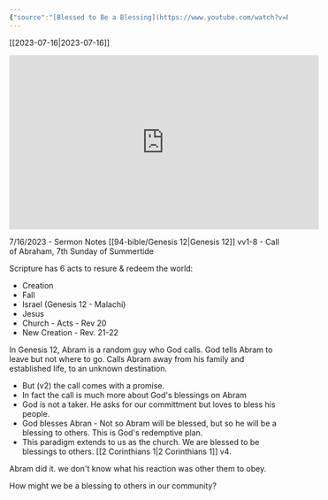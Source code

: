 ```yaml
---
{"source":"[Blessed to Be a Blessing](https://www.youtube.com/watch?v=Bq4wevFZh8E)","clipped":"2023-07-16","dg-publish":true,"grade":1,"context":"Personal","type":"Resource","status":"Evergreen","topic":["Sermon"],"dateCreated":"2023-08-11","permalink":"/sermons/2023-07-16-blessed-to-be-a-blessing/","dgPassFrontmatter":true}
---
```



[[2023-07-16\|2023-07-16]]

<iframe width="560" height="315" src="https://www.youtube.com/embed/Bq4wevFZh8E" title="YouTube video player" frameborder="0" allow="accelerometer; autoplay; clipboard-write; encrypted-media; gyroscope; picture-in-picture" allowfullscreen></iframe>

7/16/2023 - Sermon Notes [[94-bible/Genesis 12\|Genesis 12]] vv1-8 - Call of Abraham, 7th Sunday of Summertide

Scripture has 6 acts to resure & redeem the world:

* Creation
* Fall
* Israel (Genesis 12 - Malachi)
* Jesus
* Church - Acts -  Rev 20
* New Creation - Rev. 21-22

In Genesis 12, Abram is a random guy who God calls. God tells Abram to leave but not where to go. Calls Abram away from his family and established life, to an unknown destination.

* But (v2) the call comes with a promise.
* In fact the call is much more about God's blessings on Abram
* God is not a taker. He asks for our committment but loves to bless his people.
* God blesses Abran - Not so Abram will be blessed, but so he will be a blessing to others. This is God's redemptive plan.
* This paradigm extends to us as the church. We are blessed to be blessings to others. [[2 Corinthians 1\|2 Corinthians 1]] v4.

Abram did it. we don't know what his reaction was other them to obey.

How might we be a blessing to others in our community?